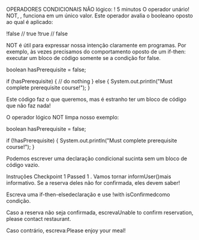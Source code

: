 OPERADORES CONDICIONAIS
NÃO lógico: !
5 minutos
O operador unário! NOT, , funciona em um único valor. Este operador avalia o booleano oposto ao qual é aplicado:

!false
// true
!true
// false

NOT é útil para expressar nossa intenção claramente em programas. Por exemplo, às vezes precisamos do comportamento oposto de um if-then: executar um bloco de código somente se a condição for false.

boolean hasPrerequisite = false;

if (hasPrerequisite) {
  // do nothing
} else {
  System.out.println("Must complete prerequisite course!");
}

Este código faz o que queremos, mas é estranho ter um bloco de código que não faz nada!

O operador lógico NOT limpa nosso exemplo:

boolean hasPrerequisite = false;

if (!hasPrerequisite) {
  System.out.println("Must complete prerequisite course!");
}

Podemos escrever uma declaração condicional sucinta sem um bloco de código vazio.

Instruções
Checkpoint 1 Passed
1 .
Vamos tornar informUser()mais informativo. Se a reserva deles não for confirmada, eles devem saber!

Escreva uma if-then-elsedeclaração e use !with isConfirmedcomo condição.

Caso a reserva não seja confirmada, escrevaUnable to confirm reservation, please contact restaurant.

Caso contrário, escreva:Please enjoy your meal!